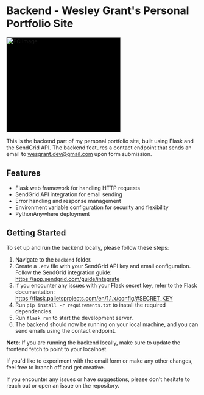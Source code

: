 # Backend - Wesley Grant's Personal Portfolio Site

<div style="background-color: black; width: 300px;">
<img src="../frontend/public/images/ufo.png" alt="PC Image" width="300" height="250">
</div>

This is the backend part of my personal portfolio site, built using Flask and the SendGrid API. The backend features a contact endpoint that sends an email to wesgrant.dev@gmail.com upon form submission.

## Features

- Flask web framework for handling HTTP requests
- SendGrid API integration for email sending
- Error handling and response management
- Environment variable configuration for security and flexibility
- PythonAnywhere deployment

## Getting Started

To set up and run the backend locally, please follow these steps:

1. Navigate to the `backend` folder.
2. Create a `.env` file with your SendGrid API key and email configuration. Follow the SendGrid integration guide: https://app.sendgrid.com/guide/integrate
3. If you encounter any issues with your Flask secret key, refer to the Flask documentation: https://flask.palletsprojects.com/en/1.1.x/config/#SECRET_KEY
4. Run `pip install -r requirements.txt` to install the required dependencies.
5. Run `flask run` to start the development server.
6. The backend should now be running on your local machine, and you can send emails using the contact endpoint.

**Note**: If you are running the backend locally, make sure to update the frontend fetch to point to your localhost.

If you'd like to experiment with the email form or make any other changes, feel free to branch off and get creative.

If you encounter any issues or have suggestions, please don't hesitate to reach out or open an issue on the repository.
